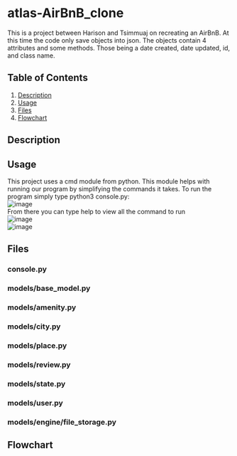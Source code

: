 # atlas-AirBnB_clone
This is a project between Harison and Tsimmuaj on recreating an AirBnB. At this time the code only save objects into json. The objects contain 4 attributes and some methods. Those being a date created, date updated, id, and class name.

## Table of Contents
1. [Description](#description)
2. [Usage](#usage)
3. [Files](#files)
4. [Flowchart](#flowchart)

## Description

## Usage
This project uses a cmd module from python. This module helps with running our program by simplifying the commands it takes. To run the program simply type python3 console.py:<br>
![image](https://github.com/user-attachments/assets/47ede6ac-24cc-4419-ad78-34b34ddb3d4e)<br>
From there you can type help to view all the command to run<br>![image](https://github.com/user-attachments/assets/eb81a80e-b8ec-456a-bd11-bf9e64ab9119)
<br>![image](https://github.com/user-attachments/assets/b3fdc70e-f139-4644-975e-4a86278dc0db)<br>


## Files
### console.py

### models/base_model.py

### models/amenity.py

### models/city.py

### models/place.py 

### models/review.py

### models/state.py 

### models/user.py

### models/engine/file_storage.py

## Flowchart
<br>
